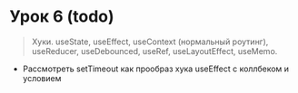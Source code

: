 # Урок 6 (todo)

> Хуки. useState, useEffect, useContext (нормальный роутинг), useReducer, useDebounced, useRef, useLayoutEffect, useMemo.

 - Рассмотреть setTimeout как прообраз хука useEffect с коллбеком и условием
